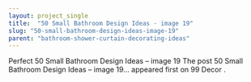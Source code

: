 ```yaml
---
layout: project_single
title:  "50 Small Bathroom Design Ideas - image 19"
slug: "50-small-bathroom-design-ideas-image-19"
parent: "bathroom-shower-curtain-decorating-ideas"
---
```

Perfect 50 Small Bathroom Design Ideas – image 19 The post 50 Small Bathroom Design Ideas – image 19… appeared first on 99 Decor .